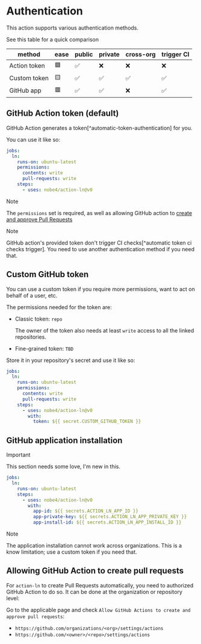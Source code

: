 # Authentication

This action supports various authentication methods.

See this table for a quick comparison

| method       | ease | public | private | cross-org | trigger CI |
| ---          | ---  | ---    | ---     | ---       | ---        |
| Action token | 🟩   | ✅     | ❌      | ❌        | ❌         |
| Custom token | 🟨   | ✅     | ✅      | ✅        | ✅         |
| GitHub app   | 🟥   | ✅     | ✅      | ❌        | ✅         |

## GitHub Action token (default)

GitHub Action generates a token[^automatic-token-authentication] for you.

You can use it like so:

```yaml
jobs:
  ln:
    runs-on: ubuntu-latest
    permissions:
      contents: write
      pull-requests: write
    steps:
      - uses: nobe4/action-ln@v0
```

> [!NOTE]
> The `permissions` set is required, as well as allowing GitHub action to
> [create and approve Pull
> Requests](#allowing-github-action-to-create-pull-requests)

> [!NOTE]
> GitHub action's provided token don't trigger CI checks[^automatic token ci
> checks trigger].
> You need to use another authentication method if you need that.

## Custom GitHub token

You can use a custom token if you require more permissions, want to act on
behalf of a user, etc.

The permissions needed for the token are:

- Classic token: `repo`

  The owner of the token also needs at least `write` access to all the linked
  repositories.

- Fine-grained token: `TBD`

Store it in your repository's secret and use it like so:

```yaml
jobs:
  ln:
    runs-on: ubuntu-latest
    permissions:
      contents: write
      pull-requests: write
    steps:
      - uses: nobe4/action-ln@v0
        with:
          token: ${{ secret.CUSTOM_GITHUB_TOKEN }}
```

## GitHub application installation

> [!IMPORTANT]
> This section needs some love, I'm new in this.

```yaml
jobs:
  ln:
    runs-on: ubuntu-latest
    steps:
      - uses: nobe4/action-ln@v0
        with:
          app-id: ${{ secrets.ACTION_LN_APP_ID }}
          app-private-key: ${{ secrets.ACTION_LN_APP_PRIVATE_KEY }}
          app-install-id: ${{ secrets.ACTION_LN_APP_INSTALL_ID }}
```

> [!NOTE]
> The application installation cannot work across organizations. This is a know
> limitation; use a custom token if you need that.

## Allowing GitHub Action to create pull requests

For `action-ln` to create Pull Requests automatically, you need to authorized
GitHub Action to do so. It can be done at the organization or repository level:

Go to the applicable page and check `Allow GitHub Actions to create and approve
pull requests`:
- `https://github.com/organizations/<org>/settings/actions`
- `https://github.com/<owner>/<repo>/settings/actions`


[^automatic token authentication]: https://docs.github.com/en/actions/security-for-github-actions/security-guides/automatic-token-authentication
[^automatic token ci checks trigger]: https://docs.github.com/en/actions/writing-workflows/choosing-when-your-workflow-runs/triggering-a-workflow#triggering-a-workflow-from-a-workflow
